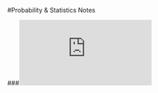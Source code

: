 #Probability & Statistics Notes

###![Probability](https://github.com/dariakhaetskaya/NSU-CS-Helper/blob/main/Probability%26Statistics/Exam/probability.pdf)
